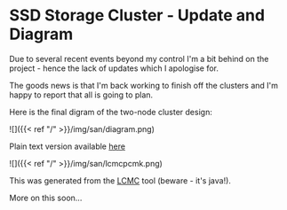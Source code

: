 # SSD Storage Cluster - Update and Diagram


Due to several recent events beyond my control I'm a bit behind on the project - hence the lack of updates which I apologise for.

The goods news is that I'm back working to finish off the clusters and I'm happy to report that all is going to plan.

Here is the final digram of the two-node cluster design:

![]({{< ref "/" >}}/img/san/diagram.png)

Plain text version available [here](https://gist.github.com/sammcj/0503007ceb5038a0de3c)

![]({{< ref "/" >}}/img/san/lcmcpcmk.png)

This was generated from the [LCMC](http://github.com/rasto/lcmc) tool (beware - it's java!).

More on this soon...

